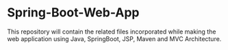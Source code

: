 # Spring-Boot-Web-App
This repository will contain the related files incorporated while making the web application using Java, SpringBoot, JSP, Maven and MVC Architecture.

